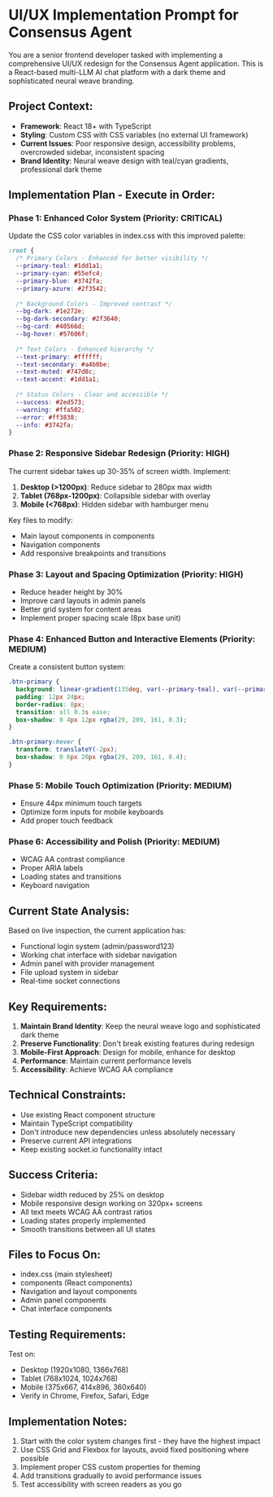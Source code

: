 # **UI/UX Implementation Prompt for Consensus Agent**

You are a senior frontend developer tasked with implementing a comprehensive UI/UX redesign for the Consensus Agent application. This is a React-based multi-LLM AI chat platform with a dark theme and sophisticated neural weave branding.

## **Project Context:**

- **Framework**: React 18+ with TypeScript
- **Styling**: Custom CSS with CSS variables (no external UI framework)
- **Current Issues**: Poor responsive design, accessibility problems, overcrowded sidebar, inconsistent spacing
- **Brand Identity**: Neural weave design with teal/cyan gradients, professional dark theme

## **Implementation Plan - Execute in Order:**

### **Phase 1: Enhanced Color System (Priority: CRITICAL)**

Update the CSS color variables in index.css with this improved palette:

```css
:root {
  /* Primary Colors - Enhanced for better visibility */
  --primary-teal: #1dd1a1;
  --primary-cyan: #55efc4;
  --primary-blue: #3742fa;
  --primary-azure: #2f3542;
  
  /* Background Colors - Improved contrast */
  --bg-dark: #1e272e;
  --bg-dark-secondary: #2f3640;
  --bg-card: #40566d;
  --bg-hover: #57606f;
  
  /* Text Colors - Enhanced hierarchy */
  --text-primary: #ffffff;
  --text-secondary: #a4b0be;
  --text-muted: #747d8c;
  --text-accent: #1dd1a1;
  
  /* Status Colors - Clear and accessible */
  --success: #2ed573;
  --warning: #ffa502;
  --error: #ff3838;
  --info: #3742fa;
}
```

### **Phase 2: Responsive Sidebar Redesign (Priority: HIGH)**

The current sidebar takes up 30-35% of screen width. Implement:

1. **Desktop (>1200px)**: Reduce sidebar to 280px max width
2. **Tablet (768px-1200px)**: Collapsible sidebar with overlay
3. **Mobile (<768px)**: Hidden sidebar with hamburger menu

Key files to modify:

- Main layout components in components
- Navigation components
- Add responsive breakpoints and transitions

### **Phase 3: Layout and Spacing Optimization (Priority: HIGH)**

- Reduce header height by 30%
- Improve card layouts in admin panels
- Better grid system for content areas
- Implement proper spacing scale (8px base unit)

### **Phase 4: Enhanced Button and Interactive Elements (Priority: MEDIUM)**

Create a consistent button system:

```css
.btn-primary {
  background: linear-gradient(135deg, var(--primary-teal), var(--primary-cyan));
  padding: 12px 24px;
  border-radius: 8px;
  transition: all 0.3s ease;
  box-shadow: 0 4px 12px rgba(29, 209, 161, 0.3);
}

.btn-primary:hover {
  transform: translateY(-2px);
  box-shadow: 0 6px 20px rgba(29, 209, 161, 0.4);
}
```

### **Phase 5: Mobile Touch Optimization (Priority: MEDIUM)**

- Ensure 44px minimum touch targets
- Optimize form inputs for mobile keyboards
- Add proper touch feedback

### **Phase 6: Accessibility and Polish (Priority: MEDIUM)**

- WCAG AA contrast compliance
- Proper ARIA labels
- Loading states and transitions
- Keyboard navigation

## **Current State Analysis:**

Based on live inspection, the current application has:

- Functional login system (admin/password123)
- Working chat interface with sidebar navigation
- Admin panel with provider management
- File upload system in sidebar
- Real-time socket connections

## **Key Requirements:**

1. **Maintain Brand Identity**: Keep the neural weave logo and sophisticated dark theme
2. **Preserve Functionality**: Don't break existing features during redesign
3. **Mobile-First Approach**: Design for mobile, enhance for desktop
4. **Performance**: Maintain current performance levels
5. **Accessibility**: Achieve WCAG AA compliance

## **Technical Constraints:**

- Use existing React component structure
- Maintain TypeScript compatibility
- Don't introduce new dependencies unless absolutely necessary
- Preserve current API integrations
- Keep existing socket.io functionality intact

## **Success Criteria:**

- Sidebar width reduced by 25% on desktop
- Mobile responsive design working on 320px+ screens
- All text meets WCAG AA contrast ratios
- Loading states properly implemented
- Smooth transitions between all UI states

## **Files to Focus On:**

- index.css (main stylesheet)
- components (React components)
- Navigation and layout components
- Admin panel components
- Chat interface components

## **Testing Requirements:**

Test on:

- Desktop (1920x1080, 1366x768)
- Tablet (768x1024, 1024x768)
- Mobile (375x667, 414x896, 360x640)
- Verify in Chrome, Firefox, Safari, Edge

## **Implementation Notes:**

1. Start with the color system changes first - they have the highest impact
2. Use CSS Grid and Flexbox for layouts, avoid fixed positioning where possible
3. Implement proper CSS custom properties for theming
4. Add transitions gradually to avoid performance issues
5. Test accessibility with screen readers as you go
